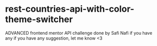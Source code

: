 # rest-countries-api-with-color-theme-switcher

ADVANCED frontend mentor API challenge done by Safi Nafi
if you have any if you have any suggestion, let me know <3

